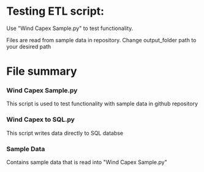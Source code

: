 # Testing ETL script:
Use "Wind Capex Sample.py" to test functionality. 

Files are read from sample data in repository. Change output_folder path to your desired path

# File summary
### Wind Capex Sample.py
This script is used to test functionality with sample data in github repository

### Wind Capex to SQL.py
This script writes data directly to SQL databse

### Sample Data
Contains sample data that is read into "Wind Capex Sample.py"
